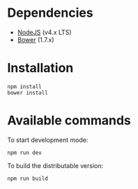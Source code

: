 # Dependencies

* [NodeJS](https://nodejs.org) (v4.x LTS)
* [Bower](http://bower.io) (1.7.x)

# Installation

```
npm install
bower install
```

# Available commands

To start development mode:

```
npm run dev
```

To build the distributable version:

```
npm run build
```
